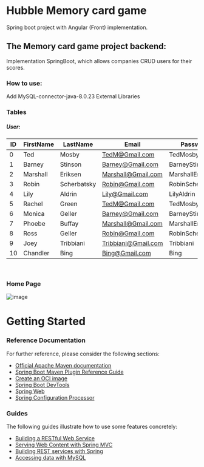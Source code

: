 # Hubble Memory card game 
 Spring boot project with Angular (Front) implementation.


## The Memory card game project backend:

Implementation SpringBoot, which allows companies CRUD users for their scores. 

### How to use:

Add MySQL-connector-java-8.0.23 External Libraries

### Tables

##### User:

| ID | FirstName | LastName | Email | Password
|----|-----------|----------|-------|---------
0        |Ted    |   Mosby    |TedM@Gmail.com    |   TedMosby
1        |Barney    |   Stinson    |Barney@Gmail.com    |   BarneyStinson
2        |Marshall    |   Eriksen    |Marshall@Gmail.com    |   MarshallEriksen
3        |Robin    |   Scherbatsky    |Robin@Gmail.com    |   RobinScherbatsky
4        |Lily    |   Aldrin    |Lily@Gmail.com    |   LilyAldrin
5        |Rachel    |   Green    |TedM@Gmail.com    |   TedMosby
6        |Monica    |   Geller    |Barney@Gmail.com    |   BarneyStinson
7        |Phoebe    |   Buffay    |Marshall@Gmail.com    |   MarshallEriksen
8        |Ross    |   Geller    |Robin@Gmail.com    |   RobinScherbatsky
9        |Joey    |   Tribbiani    |Tribbiani@Gmail.com    |   Tribbiani
10        |Chandler    |   Bing    |Bing@Gmail.com    |   Bing

<br>

### Home Page
![image](https://user-images.githubusercontent.com/62388856/144808569-d272f99a-8c91-445d-8dcf-e85bef4ded6d.png)



# Getting Started

### Reference Documentation

For further reference, please consider the following sections:

* [Official Apache Maven documentation](https://maven.apache.org/guides/index.html)
* [Spring Boot Maven Plugin Reference Guide](https://docs.spring.io/spring-boot/docs/2.6.1/maven-plugin/reference/html/)
* [Create an OCI image](https://docs.spring.io/spring-boot/docs/2.6.1/maven-plugin/reference/html/#build-image)
* [Spring Boot DevTools](https://docs.spring.io/spring-boot/docs/2.6.1/reference/htmlsingle/#using-boot-devtools)
* [Spring Web](https://docs.spring.io/spring-boot/docs/2.6.1/reference/htmlsingle/#boot-features-developing-web-applications)
* [Spring Configuration Processor](https://docs.spring.io/spring-boot/docs/2.6.1/reference/htmlsingle/#configuration-metadata-annotation-processor)

### Guides

The following guides illustrate how to use some features concretely:

* [Building a RESTful Web Service](https://spring.io/guides/gs/rest-service/)
* [Serving Web Content with Spring MVC](https://spring.io/guides/gs/serving-web-content/)
* [Building REST services with Spring](https://spring.io/guides/tutorials/bookmarks/)
* [Accessing data with MySQL](https://spring.io/guides/gs/accessing-data-mysql/)
